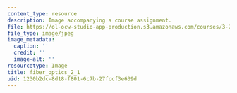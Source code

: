 ```yaml
---
content_type: resource
description: Image accompanying a course assignment.
file: https://ol-ocw-studio-app-production.s3.amazonaws.com/courses/3-22-mechanical-behavior-of-materials-spring-2008/1230b2dc8d18f8016c7b27fccf3e639d_fiber_optics_2_1.jpg
file_type: image/jpeg
image_metadata:
  caption: ''
  credit: ''
  image-alt: ''
resourcetype: Image
title: fiber_optics_2_1
uid: 1230b2dc-8d18-f801-6c7b-27fccf3e639d
---
```

